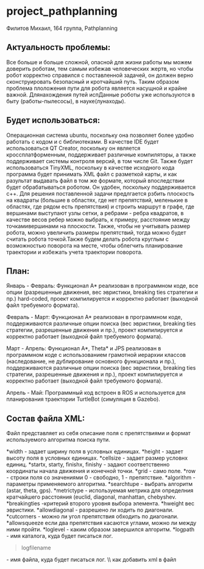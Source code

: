 # project_pathplanning
Филитов Михаил, 164 группа, Pathplanning

Актуальность проблемы:
-----------------------

Все больше и больше сложной, опасной для жизни работы мы можем доверить роботам, тем самым избежав человеческих жертв, но чтобы робот корректно справился с поставленной задачей, он должен верно сконструировать безопасный и кротчайший путь. Таким образом проблема плоложения пути для робота является насущной и крайне важной. Длянахождения путей испДанные роботы уже используются в быту (работы-пылесосы), в науке(лунаходы).

Будет использоваться:
---------------------

Операционная система ubuntu, поскольку она позволяет более удобно работать с кодом и с библиотеками.
В качестве IDE будет использоваться QT Creator, поскольку он является кроссплатформенным, поддерживает различные компиляторы, а также поддерживает системы контроля версий, в том числе Git.
Также будет использоваться TinyXML, поскольку в качестве исходного кода программа будет принимать XML файл с разметкой карты, и как разультат выдавать файл в том же формате, который впоследствии будет обрабатываться роботом. Он удобен, поскольку поддерживается с++.
Для решения поставленной задачи предлгается рзбить плоскость на квадраты (большие в областях, где нет препятствий, меленькие в областях, где рядом есть препятствия) и строить маршрут в  графе, где вершинами выступают узлы сетки, а ребрами - ребра квадратов, в качестве весов ребер можно выбрать, к примеру, расстояние между точкамивершинами на плоскости. Также, чтобы не учитывать размер робота, можно увеличить размеры препятствий, тогда можно будет считать робота точкой.Также будем делать робота круглым с возможностью поворота на месте, чтобы облегчить планирование траектории и избежать учета траектории поворота.


План:
------

Январь - Февраль: Функционал A* реализован в программном коде, все опции (разрешенные движения, вес эвристики, breaking ties стратегии и пр.) hard-coded, проект компилируется и корректно работает (выходной файл требуемого формата).

Февраль - Март:  Функционал A* реализован в программном коде, поддерживаются различные опции поиска (вес эвристики, breaking ties стратегии, разрешенные движения и пр.), проект компилируется и корректно работает (выходной файл требуемого формата).

Март - Апрель: Функционал A*, Theta* и JPS реализован в программном коде с использованием грамотной иерархии классов (наследование, не дублирование основного функционала и пр.), поддерживаются различные опции поиска (вес эвристики, breaking ties стратегии, разрешенные движения и пр.), проект компилируется и корректно работает (выходной файл требуемого формата).

Апрель - Май:  Программный код встроен в ROS и используется для планирования траектории TurtleBot (симуляция в Gazebo).

Состав файла XML:
------------------
Файл представляет из себя описание поля с препятствиями и формат используемого алгоритма поиска пути.

*width - задает ширину поля в условных единицах.
*height - задает высоту поля в условных единицах.
*cellsize - задает размер условнх единиц.
*startx, starty, finishx, finishy - задают соответственно координаты начала движения и конечной точки.
*grid - само поле.
*row - строки поля со значениями 0 - свободно, 1 - препятствие.
*algorithm - параметры применяемого алгоритма.
*searchtupe - выбрать алгоритм (astar, theta, gps).
*metrictype - используемая метрика для определния кратчайшего расстояния (euclid, diagonal, manhattan, chebyshev.
*breakingties -критерий второго уровня выбора элемента.
*hweight вес эвристики.
*allowdiagonal - разрешено ли ходить по диагонали.
*cutcorners - можно ли угол препятствия обходить по диагонали.
*allowsqueeze если два препятствия касаются углами, можно ли между ними пройти.
*loglevel - каким образом завершился алгоритм.
*logpath - имя каталога, куда будет писаться лог.
<blockquote>logfilename</blockquote> - имя файла, куда будет писаться лог.
\\ как добавить xml в файл

